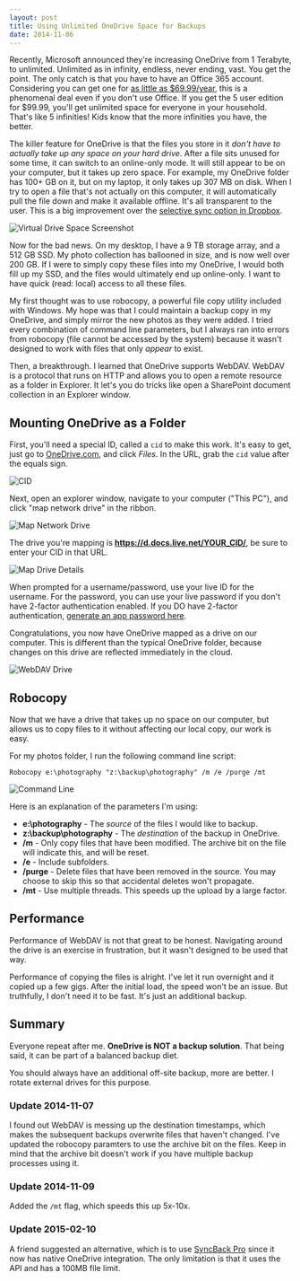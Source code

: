```yaml
---
layout: post
title: Using Unlimited OneDrive Space for Backups
date: 2014-11-06
---
```


Recently, Microsoft announced they're increasing OneDrive from 1 Terabyte, to unlimited. Unlimited as in infinity, endless, never ending, vast. You get the point. The only catch is that you have to have an Office 365 account. Considering you can get one for [as little as $69.99/year](http://products.office.com/en-us/buy/office), this is a phenomenal deal even if you don't use Office. If you get the 5 user edition for $99.99, you'll get unlimited space for everyone in your household. That's like 5 infinities! Kids know that the more infinities you have, the better.

The killer feature for OneDrive is that the files you store in it *don't have to actually take up any space on your hard drive*. After a file sits unused for some time, it can switch to an online-only mode. It will still appear to be on your computer, but it takes up zero space. For example, my OneDrive folder has 100+ GB on it, but on my laptop, it only takes up 307 MB on disk. When I try to open a file that's not actually on this computer, it will automatically pull the file down and make it available offline. It's all transparent to the user. This is a big improvement over the [selective sync option in Dropbox](https://www.dropbox.com/help/175).

![Virtual Drive Space Screenshot](virtual-drive-space-screenshot.png)

Now for the bad news. On my desktop, I have a 9 TB storage array, and a 512 GB SSD. My photo collection has ballooned in size, and is now well over 200 GB. If I were to simply copy these files into my OneDrive, I would both fill up my SSD, and the files would ultimately end up online-only. I want to have quick (read: local) access to all these files.

My first thought was to use robocopy, a powerful file copy utility included with Windows. My hope was that I could maintain a backup copy in my OneDrive, and simply mirror the new photos as they were added. I tried every combination of command line parameters, but I always ran into errors from robocopy (file cannot be accessed by the system) because it wasn't designed to work with files that only *appear* to exist.

Then, a breakthrough. I learned that OneDrive supports WebDAV. WebDAV is a protocol that runs on HTTP and allows you to open a remote resource as a folder in Explorer. It let's you do tricks like open a SharePoint document collection in an Explorer window.

## Mounting OneDrive as a Folder

First, you'll need a special ID, called a `cid` to make this work. It's easy to get, just go to [OneDrive.com](http://onedrive.com), and click *Files*. In the URL, grab the `cid` value after the equals sign.

![CID](cid.png)

Next, open an explorer window, navigate to your computer ("This PC"), and click "map network drive" in the ribbon.

![Map Network Drive](map-network-drive.png)

The drive you're mapping is **https://d.docs.live.net/YOUR_CID/**, be sure to enter your CID in that URL.

![Map Drive Details](map-drive-details.png)

When prompted for a username/password, use your live ID for the username. For the password, you can use your live password if you don't have 2-factor authentication enabled. If you DO have 2-factor authentication, [generate an app password here](https://account.live.com/proofs/AppPassword?mkt=en-us).

Congratulations, you now have OneDrive mapped as a drive on our computer. This is different than the typical OneDrive folder, because changes on this drive are reflected immediately in the cloud.

![WebDAV Drive](drive.png)

## Robocopy

Now that we have a drive that takes up no space on our computer, but allows us to copy files to it without affecting our local copy, our work is easy.

For my photos folder, I run the following command line script:

	Robocopy e:\photography "z:\backup\photography" /m /e /purge /mt

![Command Line](command-line-screenshot.png)

Here is an explanation of the parameters I'm using:

* **e:\photography** - The *source* of the files I would like to backup.
* **z:\backup\photography** - The *destination* of the backup in OneDrive.
* **/m** - Only copy files that have been modified. The archive bit on the file will indicate this, and will be reset.
* **/e** - Include subfolders.
* **/purge** - Delete files that have been removed in the source. You may choose to skip this so that accidental deletes won't propagate.
* **/mt** - Use multiple threads. This speeds up the upload by a large factor.

## Performance

Performance of WebDAV is not that great to be honest. Navigating around the drive is an exercise in frustration, but it wasn't designed to be used that way.

Performance of copying the files is alright. I've let it run overnight and it copied up a few gigs. After the initial load, the speed won't be an issue. But truthfully, I don't need it to be fast. It's just an additional backup.

## Summary

Everyone repeat after me. **OneDrive is NOT a backup solution**. That being said, it can be part of a balanced backup diet.

You should always have an additional off-site backup, more are better. I rotate external drives for this purpose.

### Update 2014-11-07

I found out WebDAV is messing up the destination timestamps, which makes the subsequent backups overwrite files that haven't changed. I've updated the robocopy paramters to use the archive bit on the files. Keep in mind that the archive bit doesn't work if you have multiple backup processes using it.

### Update 2014-11-09

Added the `/mt` flag, which speeds this up 5x-10x. 

### Update 2015-02-10

A friend suggested an alternative, which is to use [SyncBack Pro](http://www.2brightsparks.com/syncback/sbpro.html) since it now has native OneDrive integration. The only limitation is that it uses the API and has a 100MB file limit.
